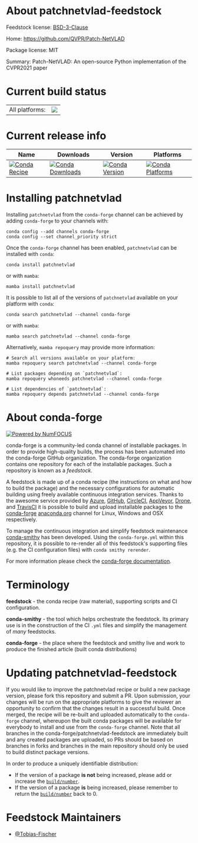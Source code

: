 About patchnetvlad-feedstock
============================

Feedstock license: [BSD-3-Clause](https://github.com/conda-forge/patchnetvlad-feedstock/blob/main/LICENSE.txt)

Home: https://github.com/QVPR/Patch-NetVLAD

Package license: MIT

Summary: Patch-NetVLAD: An open-source Python implementation of the CVPR2021 paper

Current build status
====================


<table><tr><td>All platforms:</td>
    <td>
      <a href="https://dev.azure.com/conda-forge/feedstock-builds/_build/latest?definitionId=12946&branchName=main">
        <img src="https://dev.azure.com/conda-forge/feedstock-builds/_apis/build/status/patchnetvlad-feedstock?branchName=main">
      </a>
    </td>
  </tr>
</table>

Current release info
====================

| Name | Downloads | Version | Platforms |
| --- | --- | --- | --- |
| [![Conda Recipe](https://img.shields.io/badge/recipe-patchnetvlad-green.svg)](https://anaconda.org/conda-forge/patchnetvlad) | [![Conda Downloads](https://img.shields.io/conda/dn/conda-forge/patchnetvlad.svg)](https://anaconda.org/conda-forge/patchnetvlad) | [![Conda Version](https://img.shields.io/conda/vn/conda-forge/patchnetvlad.svg)](https://anaconda.org/conda-forge/patchnetvlad) | [![Conda Platforms](https://img.shields.io/conda/pn/conda-forge/patchnetvlad.svg)](https://anaconda.org/conda-forge/patchnetvlad) |

Installing patchnetvlad
=======================

Installing `patchnetvlad` from the `conda-forge` channel can be achieved by adding `conda-forge` to your channels with:

```
conda config --add channels conda-forge
conda config --set channel_priority strict
```

Once the `conda-forge` channel has been enabled, `patchnetvlad` can be installed with `conda`:

```
conda install patchnetvlad
```

or with `mamba`:

```
mamba install patchnetvlad
```

It is possible to list all of the versions of `patchnetvlad` available on your platform with `conda`:

```
conda search patchnetvlad --channel conda-forge
```

or with `mamba`:

```
mamba search patchnetvlad --channel conda-forge
```

Alternatively, `mamba repoquery` may provide more information:

```
# Search all versions available on your platform:
mamba repoquery search patchnetvlad --channel conda-forge

# List packages depending on `patchnetvlad`:
mamba repoquery whoneeds patchnetvlad --channel conda-forge

# List dependencies of `patchnetvlad`:
mamba repoquery depends patchnetvlad --channel conda-forge
```


About conda-forge
=================

[![Powered by
NumFOCUS](https://img.shields.io/badge/powered%20by-NumFOCUS-orange.svg?style=flat&colorA=E1523D&colorB=007D8A)](https://numfocus.org)

conda-forge is a community-led conda channel of installable packages.
In order to provide high-quality builds, the process has been automated into the
conda-forge GitHub organization. The conda-forge organization contains one repository
for each of the installable packages. Such a repository is known as a *feedstock*.

A feedstock is made up of a conda recipe (the instructions on what and how to build
the package) and the necessary configurations for automatic building using freely
available continuous integration services. Thanks to the awesome service provided by
[Azure](https://azure.microsoft.com/en-us/services/devops/), [GitHub](https://github.com/),
[CircleCI](https://circleci.com/), [AppVeyor](https://www.appveyor.com/),
[Drone](https://cloud.drone.io/welcome), and [TravisCI](https://travis-ci.com/)
it is possible to build and upload installable packages to the
[conda-forge](https://anaconda.org/conda-forge) [anaconda.org](https://anaconda.org/)
channel for Linux, Windows and OSX respectively.

To manage the continuous integration and simplify feedstock maintenance
[conda-smithy](https://github.com/conda-forge/conda-smithy) has been developed.
Using the ``conda-forge.yml`` within this repository, it is possible to re-render all of
this feedstock's supporting files (e.g. the CI configuration files) with ``conda smithy rerender``.

For more information please check the [conda-forge documentation](https://conda-forge.org/docs/).

Terminology
===========

**feedstock** - the conda recipe (raw material), supporting scripts and CI configuration.

**conda-smithy** - the tool which helps orchestrate the feedstock.
                   Its primary use is in the construction of the CI ``.yml`` files
                   and simplify the management of *many* feedstocks.

**conda-forge** - the place where the feedstock and smithy live and work to
                  produce the finished article (built conda distributions)


Updating patchnetvlad-feedstock
===============================

If you would like to improve the patchnetvlad recipe or build a new
package version, please fork this repository and submit a PR. Upon submission,
your changes will be run on the appropriate platforms to give the reviewer an
opportunity to confirm that the changes result in a successful build. Once
merged, the recipe will be re-built and uploaded automatically to the
`conda-forge` channel, whereupon the built conda packages will be available for
everybody to install and use from the `conda-forge` channel.
Note that all branches in the conda-forge/patchnetvlad-feedstock are
immediately built and any created packages are uploaded, so PRs should be based
on branches in forks and branches in the main repository should only be used to
build distinct package versions.

In order to produce a uniquely identifiable distribution:
 * If the version of a package **is not** being increased, please add or increase
   the [``build/number``](https://docs.conda.io/projects/conda-build/en/latest/resources/define-metadata.html#build-number-and-string).
 * If the version of a package **is** being increased, please remember to return
   the [``build/number``](https://docs.conda.io/projects/conda-build/en/latest/resources/define-metadata.html#build-number-and-string)
   back to 0.

Feedstock Maintainers
=====================

* [@Tobias-Fischer](https://github.com/Tobias-Fischer/)

